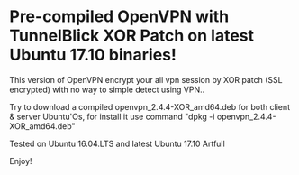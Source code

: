 # Pre-compiled OpenVPN with TunnelBlick XOR Patch on latest Ubuntu 17.10 binaries!

This version of OpenVPN encrypt your all vpn session by XOR patch (SSL encrypted) with no way to simple detect using VPN..

Try to download a compiled openvpn_2.4.4-XOR_amd64.deb for both client & server Ubuntu'Os, 
for install it use command "dpkg -i openvpn_2.4.4-XOR_amd64.deb"

Tested on Ubuntu 16.04.LTS and latest Ubuntu 17.10 Artfull

Enjoy!


